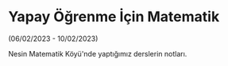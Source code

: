 # Yapay Öğrenme İçin Matematik 

(06/02/2023 - 10/02/2023)

Nesin Matematik Köyü'nde yaptığımız derslerin notları.


